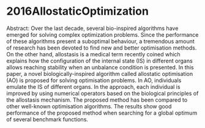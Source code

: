 # 2016AllostaticOptimization
Abstract: Over the last decade, several bio-inspired algorithms have emerged for solving complex optimization problems. Since the performance of these algorithms present a suboptimal behaviour, a tremendous amount of research has been devoted to find new and better
optimisation methods. On the other hand, allostasis is a medical term recently coined which explains how the configuration of the internal state (IS) in different organs allows reaching stability when an unbalance condition is presented. In this paper, a novel biologically-inspired algorithm called allostatic optimisation (AO) is proposed for solving optimisation problems. In AO, individuals emulate the IS of different organs. In the approach, each individual is improved by using numerical operators based on the biological principles of the allostasis mechanism. The proposed method has been compared to other well-known optimisation algorithms. The results show good performance of the proposed method when searching for a global optimum of several benchmark functions.
#
